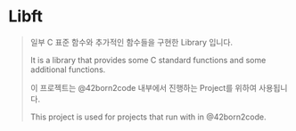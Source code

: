 # Libft

> 일부 C 표준 함수와 추가적인 함수들을  구현한 Library 입니다.
>
> It is a library that provides some C standard functions and some additional functions.
>
> 이 프로젝트는 @42born2code 내부에서 진행하는 Project를 위하여 사용됩니다. 
>
> This project is used for projects that run with in @42born2code.

